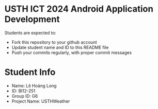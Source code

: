 USTH ICT 2024 Android Application Development
=====================================================

Students are expected to:

* Fork this repository to your github account
* Update student name and ID to this README file
* Push your commits regularly, with proper commit messages

Student Info
=======================

* Name: Lê Hoàng Long
* ID: BI12-251
* Group ID: G6
* Project Name: USTHWeather
